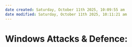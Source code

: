 ```yaml
---
date created: Saturday, October 11th 2025, 10:09:55 am
date modified: Saturday, October 11th 2025, 10:11:21 am
---
```


# Windows Attacks & Defence:
